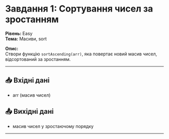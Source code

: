 # Завдання 1: Сортування чисел за зростанням  
**Рівень:** Easy  
**Тема:** Масиви, sort  

**Опис:**  
Створи функцію `sortAscending(arr)`, яка повертає новий масив чисел, відсортований за зростанням.  

---
## 📥 Вхідні дані
- arr (масив чисел)

## 📤 Вихідні дані
- масив чисел у зростаючому порядку  

---